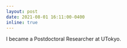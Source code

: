 ```yaml
---
layout: post
date: 2021-08-01 16:11:00-0400
inline: true
---
```


I became a Postdoctoral Researcher at UTokyo.

